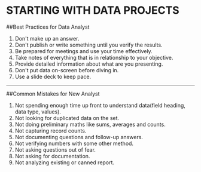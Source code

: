 # **STARTING WITH DATA PROJECTS**

##Best Practices for Data Analyst

1. Don't make up an answer.
2. Don't publish or write something until you verify the results.
3. Be prepared for meetings and use your time effectively.
4. Take notes of everything that is in relationship to your objective.
5. Provide detailed information about what are you presenting.
6. Don't put data on-screen before diving in.
7. Use a slide deck to keep pace.

---

##Common Mistakes for New Analyst

1. Not spending enough time up front to understand data(field heading, data type, values).
2. Not looking for duplicated data on the set.
3. Not doing preliminary maths like sums, averages and counts.
4. Not capturing record counts.
5. Not documenting questions and follow-up answers.
6. Not verifying numbers with some other method.
7. Not asking questions out of fear.
8. Not asking for documentation.
9. Not analyzing existing or canned report.
